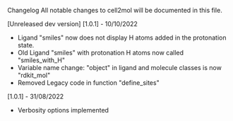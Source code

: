 Changelog
All notable changes to cell2mol will be documented in this file.


[Unreleased dev version]
[1.0.1] - 10/10/2022

- Ligand "smiles" now does not display H atoms added in the protonation state. 
- Old Ligand "smiles" with protonation H atoms now called "smiles_with_H"
- Variable name change: "object" in ligand and molecule classes is now "rdkit_mol"
- Removed Legacy code in function "define_sites"

[1.0.1] - 31/08/2022
- Verbosity options implemented
